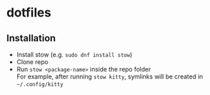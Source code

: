 # dotfiles

## Installation

- Install stow (e.g. `sudo dnf install stow`)
- Clone repo
- Run `stow <package-name>` inside the repo folder  
For example, after running `stow kitty`, symlinks will be created in `~/.config/kitty`

